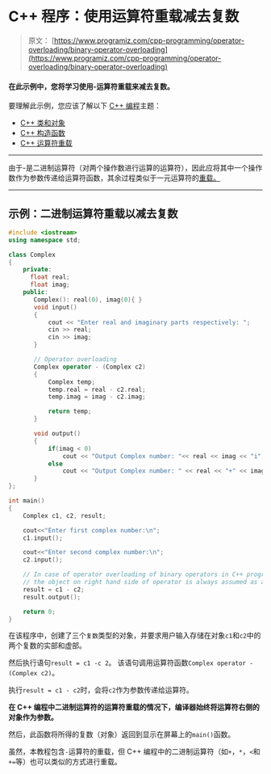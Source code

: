 # C++ 程序：使用运算符重载减去复数

> 原文： [https://www.programiz.com/cpp-programming/operator-overloading/binary-operator-overloading](https://www.programiz.com/cpp-programming/operator-overloading/binary-operator-overloading)

#### 在此示例中，您将学习使用-运算符重载来减去复数。

要理解此示例，您应该了解以下 [C++ 编程](/cpp-programming "C++ tutorial")主题：

*   [C++ 类和对象](/cpp-programming/object-class)
*   [C++ 构造函数](/cpp-programming/constructors)
*   [C++ 运算符重载](/cpp-programming/operator-overloading)

* * *

由于-是二进制运算符（对两个操作数进行运算的运算符），因此应将其中一个操作数作为参数传递给运算符函数，其余过程类似于一元运算符的[重载。](/cpp-programming/increment-decrement-operator-overloading "Unary Operator Overloading")

* * *

## 示例：二进制运算符重载以减去复数

```cpp
#include <iostream>
using namespace std;

class Complex
{
    private:
      float real;
      float imag;
    public:
       Complex(): real(0), imag(0){ }
       void input()
       {
           cout << "Enter real and imaginary parts respectively: ";
           cin >> real;
           cin >> imag;
       }

       // Operator overloading
       Complex operator - (Complex c2)
       {
           Complex temp;
           temp.real = real - c2.real;
           temp.imag = imag - c2.imag;

           return temp;
       }

       void output()
       {
           if(imag < 0)
               cout << "Output Complex number: "<< real << imag << "i";
           else
               cout << "Output Complex number: " << real << "+" << imag << "i";
       }
};

int main()
{
    Complex c1, c2, result;

    cout<<"Enter first complex number:\n";
    c1.input();

    cout<<"Enter second complex number:\n";
    c2.input();

    // In case of operator overloading of binary operators in C++ programming, 
    // the object on right hand side of operator is always assumed as argument by compiler.
    result = c1 - c2;
    result.output();

    return 0;
}

```

在该程序中，创建了三个`复数`类型的对象，并要求用户输入存储在对象`c1`和`c2`中的两个复数的实部和虚部。

然后执行语句`result = c1 -c 2`。 该语句调用运算符函数`Complex operator - (Complex c2)`。

执行`result = c1 - c2`时，会将`c2`作为参数传递给运算符。

**在 C++ 编程中二进制运算符的运算符重载的情况下，编译器始终将运算符右侧的对象作为参数。**

然后，此函数将所得的复数（对象）返回到显示在屏幕上的`main()`函数。

虽然，本教程包含`-`运算符的重载，但 C++ 编程中的二进制运算符（如`+`，`*`，`<`和`+=`等）也可以类似的方式进行重载。